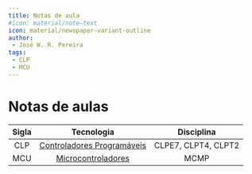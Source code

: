 ```yaml
---
title: Notas de aula
#icon: material/note-text
icon: material/newspaper-variant-outline
author:
 - José W. R. Pereira
tags:
 - CLP
 - MCU
---
```


# Notas de aulas

| Sigla | Tecnologia | Disciplina |
|:-----:|:----------:|:----------:|
| CLP   | [Controladores Programáveis](./clp/index.md) | CLPE7, CLPT4, CLPT2 |
| MCU   | [Microcontroladores](./mcu/index.md) | MCMP |


